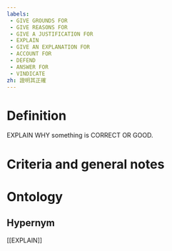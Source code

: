 ```yaml
---
labels: 
 - GIVE GROUNDS FOR
 - GIVE REASONS FOR
 - GIVE A JUSTIFICATION FOR
 - EXPLAIN
 - GIVE AN EXPLANATION FOR
 - ACCOUNT FOR
 - DEFEND
 - ANSWER FOR
 - VINDICATE
zh: 證明其正確
---
```


# Definition
EXPLAIN WHY something is CORRECT OR GOOD.
# Criteria and general notes
# Ontology

## Hypernym
[[EXPLAIN]]